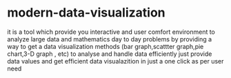 # modern-data-visualization
it is a tool which provide you interactive and user comfort environment to analyze large data and mathematics day to day problems by providing a way to get a data visualization methods (bar graph,scattter graph,pie chart,3-D graph , etc) to analyse and handle data efficiently just provide data values and get efficient data visualazition in just a one click as per user need 
